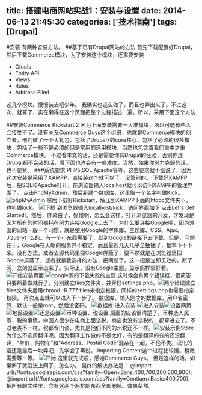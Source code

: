 title: 搭建电商网站实战1：安装与设置
date: 2014-06-13 21:45:30
categories: ['技术指南']
tags: [Drupal]
---
#安装
有两种安装方法。
##基于已有Drupal网站的方法
首先下载配置好Drupal，然后下载Commerce模块，为了安装这个模块，还需要安装
- Ctools
- Entity API
- Views
- Rules
- Address Filed

这几个模块。慢慢装去吧少年。
我确实也这么做了，而且也弄出来了。不过这次，就算了，实在懒得在这个页面把整个过程描述一遍。所以，采用下面这个方法
<!--more-->
##安装Commerce Kickstart 2
因为上面安装需要一大堆模块，所以可能有些人会接受不了。没有关系Commerce Guys这个组织，也就是Commerce模块的创立者，他们做了一个大礼包，包括了Drupal7的core核心，包括了必须的很多模块，包括了一些不是必须的但是常用的选用模块，当然也包含着我们重中之重Commerce模块。
不过看本文的话，还是需要你有Drupal的经验，否则你连Drupal都不会装的话，看下面也许会有一些难度。当然，如果你努力克服的话，也不要紧。
###系统要求
PHP5,SQL,Apache等等，这些要求就不细说了，因为这次安装是采用了XAMPP，直接装这个就可以了，没管别的。
下载好XAMPP后，把SQL和Apache打开，在浏览器输入localhost就可以访问XAMPP的管理界面了。
点击PhpMyAdmin，然后新建个数据库，这里取一个名字叫做Kick。
![phpMyAdmin](http://i13.tietuku.com/ac16b30b8f870b01.png)
然后下载好Kickstart，解压到XAMPP下面的htdoc文件夹下，也叫做kick。
![下载](http://i13.tietuku.com/daa9bc50bfe1be80.png)
到浏览器输入localhost/kick，访问界面如下
点击Let's Get Started!。然后，屏幕白了，好慢啊，怎么会这样。打开浏览器的开发，才发现是因为所有的时间都耗在努力连接Google上去了。为什么要连接Google呢，因为外国的网站一般一个习惯，就是使用Google的字体库、主题库、CSS、Ajax、JQuery什么的。有一个小东西需要了，就到Google的链接下去下载。但是，问题在于，Google在天朝的服务并不稳定，而且最近几天几乎全抽抽了，根本下不下来。没有办法，或者去源代码里把Google屏蔽了，要不然就是在浏览器里把Google屏蔽了，或者就是我选择的方法，把网断了。这一招是立即见效的，断了网，立刻就显示出来了。实际上，没有Google主题，显示照样很好看。
![开始安装页面](http://i13.tietuku.com/4c1d0a9464a82eca.png)
![google源的下载失败的主题](http://i13.tietuku.com/9eb13d8d7737ffff.png)
这时候会有两个错误框，很简答只要照着做就行了，分别建立files文件夹，并弄好settings.php。![两个错误](http://i13.tietuku.com/cea806972ede3567.png)建立files文件夹后用chmod -R 777 files来指定权限，同样的settings.php也需要指定权限。
再次点击就可以进入下一步了。
数据库，输入刚才的数据库，用户名密码，默认一般是root，然后没密码。
![数据库](http://i13.tietuku.com/b70c5981e5d0e01d.png)
进入安装
![进入安装](http://i13.tietuku.com/f3da45b66859b02c.png)![设置网页](http://i13.tietuku.com/02c2c404a7a5ff8d.png)![地区设置](http://i13.tietuku.com/5e75b575a4d1ab92.png)![还是设置](http://i13.tietuku.com/15ffc8c41ee6fea2.png)![币种设置、税设置](http://i13.tietuku.com/e8eb4384fa2714db.png)
后面的应该很清楚了，币种选人民币，税的事情，中国人很少在电商上面谈税，商店也没有谈税的，都算进去了。不过老美不一样，税都专门谈，尤其是他们不同的州税还不一样。![安装示例Store](http://i13.tietuku.com/90075575c7075d61.png)
为什么不选用翻译呢。因为翻译工作做的不是太好，有的是翻译的有的还没翻译，“单价、购物车”和“Address、Postal Code”混杂在一起，不伦不类。汉化的话还是最后一块弄吧，先学会了再说。
Importing Content这个过程比较慢。稍微需要等一等。
![开始](http://i13.tietuku.com/1855c0e37aa128a3.png)
这里就完成啦，感谢Commerce Guys。
但是这样的话，如果断了就没法上网了，怎么办。
最终的解决办法是：
@import url(//fonts.googleapis.com/css?family=Open+Sans:400,700,300,600,800);
@import url(//fonts.googleapis.com/css?family=Gentium+Basic:400,700);
把所有的文件里，含有这两个恶棍的东西全部删掉。效果斐然。
